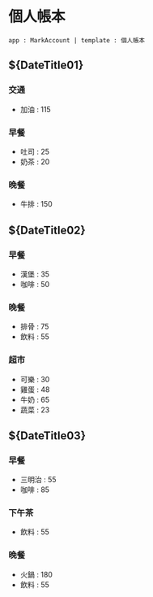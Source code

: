 個人帳本
======
`app : MarkAccount | template : 個人帳本`

${DateTitle01}
------
### 交通
+ 加油 : 115

### 早餐
+ 吐司 : 25
+ 奶茶 : 20

### 晚餐
+ 牛排 : 150


${DateTitle02}
------
### 早餐
+ 漢堡 : 35
+ 咖啡 : 50

### 晚餐
+ 排骨 : 75
+ 飲料 : 55

### 超市
+ 可樂 : 30
+ 雞蛋 : 48
+ 牛奶 : 65
+ 蔬菜 : 23


${DateTitle03}
-----
### 早餐
+ 三明治 : 55
+ 咖啡 : 85

### 下午茶
+ 飲料 : 55

### 晚餐
+ 火鍋 : 180
+ 飲料 : 55







